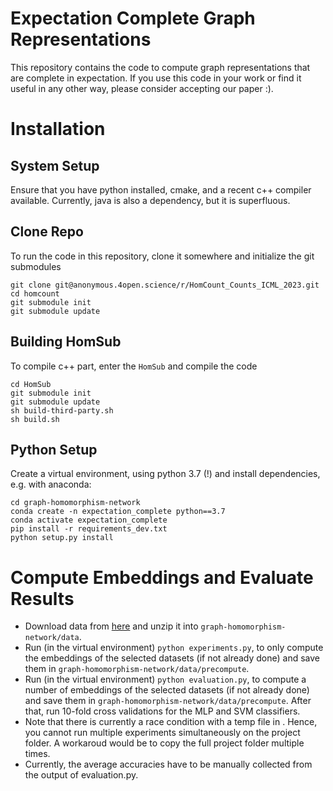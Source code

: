 # Expectation Complete Graph Representations

This repository contains the code to compute graph representations that are complete in expectation. 
If you use this code in your work or find it useful in any other way, please consider accepting our paper :).

# Installation

## System Setup
Ensure that you have python installed, cmake, and a recent c++ compiler available.
Currently, java is also a dependency, but it is superfluous.

## Clone Repo

To run the code in this repository, clone it somewhere and initialize the git submodules
```
git clone git@anonymous.4open.science/r/HomCount_Counts_ICML_2023.git
cd homcount
git submodule init
git submodule update
```

## Building HomSub

To compile c++ part, enter the `HomSub` and compile the code

```
cd HomSub
git submodule init
git submodule update
sh build-third-party.sh
sh build.sh
```

## Python Setup

Create a virtual environment, using python 3.7 (!) and install dependencies, e.g. with anaconda:

```
cd graph-homomorphism-network
conda create -n expectation_complete python==3.7
conda activate expectation_complete
pip install -r requirements_dev.txt
python setup.py install
```

# Compute Embeddings and Evaluate Results

- Download data from [here](https://drive.google.com/file/d/15w7UyqG_MjCqdRL2fA87m7-vanjddKNh/view?usp=sharing) and unzip it into `graph-homomorphism-network/data`.
- Run (in the virtual environment) `python experiments.py`, to only compute the embeddings of the selected datasets (if not already done) and save them in `graph-homomorphism-network/data/precompute`.
- Run (in the virtual environment) `python evaluation.py`, to compute a number of embeddings of the selected datasets (if not already done) and save them in `graph-homomorphism-network/data/precompute`. After that, run 10-fold cross validations for the MLP and SVM classifiers. 
- Note that there is currently a race condition with a temp file in . Hence, you cannot run multiple experiments simultaneously on the project folder. A workaroud would be to copy the full project folder multiple times.
- Currently, the average accuracies have to be manually collected from the output of evaluation.py.






